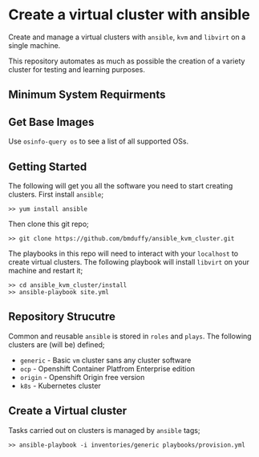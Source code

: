 # Create a virtual cluster with ansible

Create and manage a virtual clusters with `ansible`, `kvm` and `libvirt` on a
single machine.

This repository automates as much as possible the creation of a variety cluster
for testing and learning purposes.

## Minimum System Requirments

## Get Base Images

Use `osinfo-query os` to see a list of all supported OSs.

## Getting Started

The following will get you all the software you need to start creating
clusters. First install `ansible`;
```
>> yum install ansible
```
Then clone this git repo;
```
>> git clone https://github.com/bmduffy/ansible_kvm_cluster.git
```
The playbooks in this repo will need to interact with your `localhost` to
create virtual clusters. The following playbook will install `libvirt` on your
machine and restart it;
```
>> cd ansible_kvm_cluster/install
>> ansible-playbook site.yml
```

## Repository Strucutre

Common and reusable `ansible` is stored in `roles` and `plays`. The following
clusters are (will be) defined;

* `generic` - Basic `vm` cluster sans any cluster software
* `ocp` - Openshift Container Platfrom Enterprise edition
* `origin` - Openshift Origin free version
* `k8s` - Kubernetes cluster

## Create a Virtual cluster

Tasks carried out on clusters is managed by `ansible` tags;
```
>> ansible-playbook -i inventories/generic playbooks/provision.yml
```

